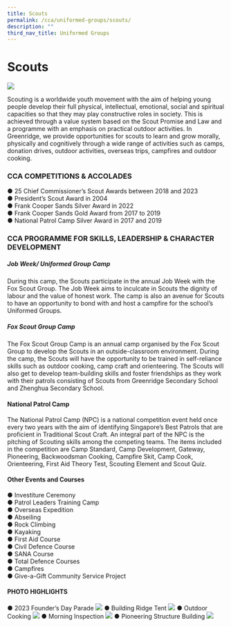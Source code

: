 ```yaml
---
title: Scouts
permalink: /cca/uniformed-groups/scouts/
description: ""
third_nav_title: Uniformed Groups
---
```

# **Scouts**

![](/images/SCOUTS2023/scouts-1.jpeg)

Scouting is a worldwide youth movement with the aim of helping young people develop their full physical, intellectual, emotional, social and spiritual capacities so that they may play constructive roles in society. This is achieved through a value system based on the Scout Promise and Law and a programme with an emphasis on practical outdoor activities. In Greenridge, we provide opportunities for scouts to learn and grow morally, physically and cognitively through a wide range of activities such as camps, donation drives, outdoor activities, overseas trips, campfires and outdoor cooking.

  
### **CCA COMPETITIONS &amp; ACCOLADES**
●	25 Chief Commissioner’s Scout Awards between 2018 and 2023<br>
●	President’s Scout Award in 2004<br>
●	Frank Cooper Sands Silver Award in 2022<br>
●	Frank Cooper Sands Gold Award from 2017 to 2019<br>
●	National Patrol Camp Silver Award in 2017 and 2019<br>



### **CCA PROGRAMME FOR SKILLS, LEADERSHIP &amp; CHARACTER DEVELOPMENT**

##### **Job Week/ Uniformed Group Camp**<br>
During this camp, the Scouts participate in the annual Job Week with the Fox Scout Group. The Job Week aims to inculcate in Scouts the dignity of labour and the value of honest work. The camp is also an avenue for Scouts to have an opportunity to bond with and host a campfire for the school’s Uniformed Groups.

##### **Fox Scout Group Camp**<br>
The Fox Scout Group Camp is an annual camp organised by the Fox Scout Group to develop the Scouts in an outside-classroom environment. During the camp, the Scouts will have the opportunity to be trained in self-reliance skills such as outdoor cooking, camp craft and orienteering. The Scouts will also get to develop team-building skills and foster friendships as they work with their patrols consisting of Scouts from Greenridge Secondary School and Zhenghua Secondary School​.

#### **National Patrol Camp**<br>
The National Patrol Camp (NPC) is a national competition event held once every two years with the aim of identifying Singapore’s Best Patrols that are proficient in Traditional Scout Craft. An integral part of the NPC is the pitching of Scouting skills among the competing teams. The items included in the competition are Camp Standard, Camp Development, Gateway, Pioneering, Backwoodsman Cooking, Campfire Skit, Camp Cook, Orienteering, First Aid Theory Test, Scouting Element and Scout Quiz.

#### **Other Events and Courses**<br>
●	Investiture Ceremony <br>
●	Patrol Leaders Training Camp <br>
●	Overseas Expedition <br>
●	Abseiling <br>
●	Rock Climbing <br>
●	Kayaking <br>
●	First Aid Course <br>
●	Civil Defence Course <br>
●	SANA Course <br>
●	Total Defence Courses <br>
●	Campfires <br>
●	Give-a-Gift Community Service Project<br>

#### **PHOTO HIGHLIGHTS**

●	2023 Founder’s Day Parade
![](/images/SCOUTS2023/scouts-2.jpeg)
●	Building Ridge Tent
![](/images/SCOUTS2023/scouts-3.jpeg)
●	Outdoor Cooking
![](/images/SCOUTS2023/scouts%204.jpeg)
●	Morning Inspection 
![](/images/SCOUTS2023/scouts-5.jpeg)
●	Pioneering Structure Building
![](/images/SCOUTS2023/scouts-6.JPG)